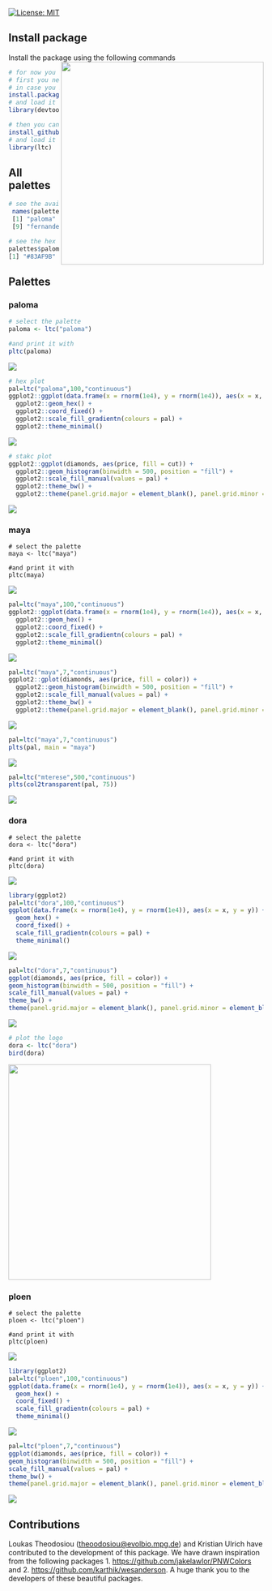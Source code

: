 [![License: MIT](https://img.shields.io/badge/License-MIT-green.svg)](https://opensource.org/licenses/MIT)

## Install package
Install the package using the following commands  <img align="right" src="ReadMEFigures/ltc_logo.png" width=400>

```r
# for now you can install the developemental version
# first you need to install the devtools package 
# in case you have not already installed
install.packages("devtools") 
# and load it
library(devtools)

# then you can install the dev version of the ltc
install_github("loukesio/ltc_palettes")
# and load it
library(ltc)
```

## All palettes

```r
# see the available palettes
 names(palettes)
 [1] "paloma"     "maya"       "dora"       "ploen"      "olga"       "mterese"    "gaby"       "franscoise"
 [9] "fernande"   "sylvie"     "crbhits"    "expevo"     "minou"         

# see the hex code from each palette 
palettes$paloma
[1] "#83AF9B" "#C8C8A9" "#f8da8a" "#f7bf95" "#fe8ca1"
 ```

## Palettes
### paloma
```r
# select the palette
paloma <- ltc("paloma")

#and print it with 
pltc(paloma)
```
<img src="ReadMEFigures/paloma.png">

```r
# hex plot
pal=ltc("paloma",100,"continuous")
ggplot2::ggplot(data.frame(x = rnorm(1e4), y = rnorm(1e4)), aes(x = x, y = y)) +
  ggplot2::geom_hex() +
  ggplot2::coord_fixed() +
  ggplot2::scale_fill_gradientn(colours = pal) +
  ggplot2::theme_minimal()
```
<img src="ReadMEFigures/paloma_hex.png">

```r
# stakc plot
ggplot2::ggplot(diamonds, aes(price, fill = cut)) +
  ggplot2::geom_histogram(binwidth = 500, position = "fill") +
  ggplot2::scale_fill_manual(values = pal) +
  ggplot2::theme_bw() +
  ggplot2::theme(panel.grid.major = element_blank(), panel.grid.minor = element_blank())
```
<img src="ReadMEFigures/paloma_stack.png">

###
### maya

```
# select the palette
maya <- ltc("maya")

#and print it with 
pltc(maya)
```
<img src="ReadMEFigures/maya.png">

```r
pal=ltc("maya",100,"continuous")
ggplot2::ggplot(data.frame(x = rnorm(1e4), y = rnorm(1e4)), aes(x = x, y = y)) +
  ggplot2::geom_hex() +
  ggplot2::coord_fixed() +
  ggplot2::scale_fill_gradientn(colours = pal) +
  ggplot2::theme_minimal()
```
<img src="ReadMEFigures/maya_hex.png">

```r
pal=ltc("maya",7,"continuous")
ggplot2::gplot(diamonds, aes(price, fill = color)) +
  ggplot2::geom_histogram(binwidth = 500, position = "fill") +
  ggplot2::scale_fill_manual(values = pal) +
  ggplot2::theme_bw() +
  ggplot2::theme(panel.grid.major = element_blank(), panel.grid.minor = element_blank())
```
  
<img src="ReadMEFigures/maya_stack.png">

```r
pal=ltc("maya",7,"continuous")
plts(pal, main = "maya")
```
  
<img src="ReadMEFigures/maya_sinus.png">

```r
pal=ltc("mterese",500,"continuous")
plts(col2transparent(pal, 75))
```

<img src="ReadMEFigures/mterese_sinus_transparent.png">

### dora

```
# select the palette
dora <- ltc("dora")

#and print it with 
pltc(dora)
```
<img src="ReadMEFigures/dora.png">

```r
library(ggplot2)
pal=ltc("dora",100,"continuous")
ggplot(data.frame(x = rnorm(1e4), y = rnorm(1e4)), aes(x = x, y = y)) +
  geom_hex() +
  coord_fixed() +
  scale_fill_gradientn(colours = pal) +
  theme_minimal()
 ```

<img src="ReadMEFigures/dora_hex.png">


```r
pal=ltc("dora",7,"continuous")
ggplot(diamonds, aes(price, fill = color)) +
geom_histogram(binwidth = 500, position = "fill") +
scale_fill_manual(values = pal) +
theme_bw() +
theme(panel.grid.major = element_blank(), panel.grid.minor = element_blank())
```
<img src="ReadMEFigures/dora_stack.png">

```r
# plot the logo
dora <- ltc("dora")
bird(dora)
```
<img src="ReadMEFigures/dora_bird.png" width=400 height=425>


### ploen
```
# select the palette
ploen <- ltc("ploen")

#and print it with 
pltc(ploen)
```
<img src="ReadMEFigures/ploen.png">

```r
library(ggplot2)
pal=ltc("ploen",100,"continuous")
ggplot(data.frame(x = rnorm(1e4), y = rnorm(1e4)), aes(x = x, y = y)) +
  geom_hex() +
  coord_fixed() +
  scale_fill_gradientn(colours = pal) +
  theme_minimal()
 ```

<img src="ReadMEFigures/ploen_hex.png">

```r
pal=ltc("ploen",7,"continuous")
ggplot(diamonds, aes(price, fill = color)) +
geom_histogram(binwidth = 500, position = "fill") +
scale_fill_manual(values = pal) +
theme_bw() +
theme(panel.grid.major = element_blank(), panel.grid.minor = element_blank())
```
<img src="ReadMEFigures/ploen_stack.png">



## Contributions
Loukas Theodosiou (theoodosiou@evolbio.mpg.de) and Kristian Ulrich have contributed to the development of this package. We have drawn inspiration from the following packages 1. https://github.com/jakelawlor/PNWColors and 2. https://github.com/karthik/wesanderson. A huge thank you to the developers of these beautiful packages.
